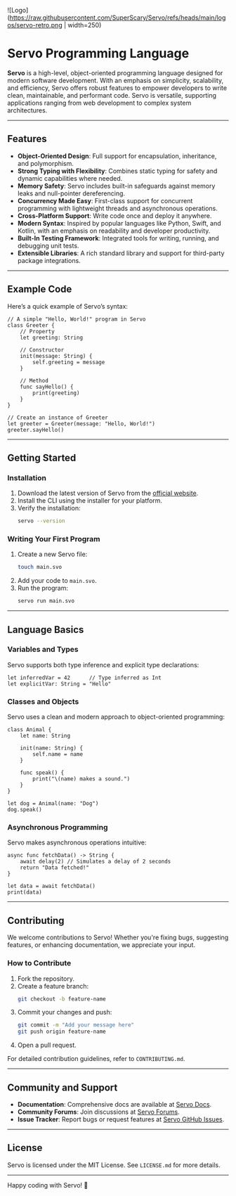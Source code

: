 ![Logo](https://raw.githubusercontent.com/SuperScary/Servo/refs/heads/main/logos/servo-retro.png | width=250)
# Servo Programming Language

**Servo** is a high-level, object-oriented programming language designed for modern software development. With an emphasis on simplicity, scalability, and efficiency, Servo offers robust features to empower developers to write clean, maintainable, and performant code. Servo is versatile, supporting applications ranging from web development to complex system architectures.

---

## Features

- **Object-Oriented Design**: Full support for encapsulation, inheritance, and polymorphism.
- **Strong Typing with Flexibility**: Combines static typing for safety and dynamic capabilities where needed.
- **Memory Safety**: Servo includes built-in safeguards against memory leaks and null-pointer dereferencing.
- **Concurrency Made Easy**: First-class support for concurrent programming with lightweight threads and asynchronous operations.
- **Cross-Platform Support**: Write code once and deploy it anywhere.
- **Modern Syntax**: Inspired by popular languages like Python, Swift, and Kotlin, with an emphasis on readability and developer productivity.
- **Built-In Testing Framework**: Integrated tools for writing, running, and debugging unit tests.
- **Extensible Libraries**: A rich standard library and support for third-party package integrations.

---

## Example Code

Here’s a quick example of Servo’s syntax:

```servo
// A simple "Hello, World!" program in Servo
class Greeter {
    // Property
    let greeting: String

    // Constructor
    init(message: String) {
        self.greeting = message
    }

    // Method
    func sayHello() {
        print(greeting)
    }
}

// Create an instance of Greeter
let greeter = Greeter(message: "Hello, World!")
greeter.sayHello()
```

---

## Getting Started

### Installation

1. Download the latest version of Servo from the [official website](https://example.com/servo).
2. Install the CLI using the installer for your platform.
3. Verify the installation:
   ```bash
   servo --version
   ```

### Writing Your First Program

1. Create a new Servo file:
   ```bash
   touch main.svo
   ```
2. Add your code to `main.svo`.
3. Run the program:
   ```bash
   servo run main.svo
   ```

---

## Language Basics

### Variables and Types

Servo supports both type inference and explicit type declarations:

```servo
let inferredVar = 42      // Type inferred as Int
let explicitVar: String = "Hello"
```

### Classes and Objects

Servo uses a clean and modern approach to object-oriented programming:

```servo
class Animal {
    let name: String

    init(name: String) {
        self.name = name
    }

    func speak() {
        print("\(name) makes a sound.")
    }
}

let dog = Animal(name: "Dog")
dog.speak()
```

### Asynchronous Programming

Servo makes asynchronous operations intuitive:

```servo
async func fetchData() -> String {
    await delay(2) // Simulates a delay of 2 seconds
    return "Data fetched!"
}

let data = await fetchData()
print(data)
```

---

## Contributing

We welcome contributions to Servo! Whether you're fixing bugs, suggesting features, or enhancing documentation, we appreciate your input.

### How to Contribute

1. Fork the repository.
2. Create a feature branch:
   ```bash
   git checkout -b feature-name
   ```
3. Commit your changes and push:
   ```bash
   git commit -m "Add your message here"
   git push origin feature-name
   ```
4. Open a pull request.

For detailed contribution guidelines, refer to `CONTRIBUTING.md`.

---

## Community and Support

- **Documentation**: Comprehensive docs are available at [Servo Docs](https://docs.example.com).
- **Community Forums**: Join discussions at [Servo Forums](https://forum.example.com).
- **Issue Tracker**: Report bugs or request features at [Servo GitHub Issues](https://github.com/servo/issues).

---

## License

Servo is licensed under the MIT License. See `LICENSE.md` for more details.

---

Happy coding with Servo! 🚀